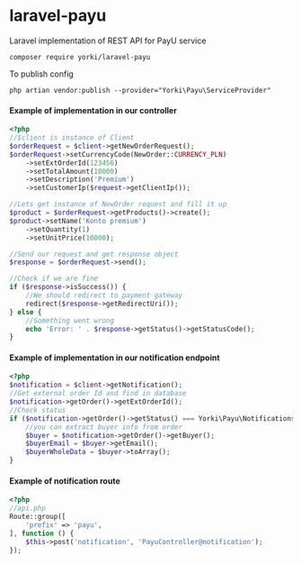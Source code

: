 # laravel-payu

Laravel implementation of REST API for PayU service

```
composer require yorki/laravel-payu
```

To publish config
```
php artian vendor:publish --provider="Yorki\Payu\ServiceProvider"
```

#### Example of implementation in our controller
```php
<?php
//$client is instance of Client
$orderRequest = $client->getNewOrderRequest();
$orderRequest->setCurrencyCode(NewOrder::CURRENCY_PLN)
    ->setExtOrderId(123456)
    ->setTotalAmount(10000)
    ->setDescription('Premium')
    ->setCustomerIp($request->getClientIp());

//Lets get instance of NewOrder request and fill it up
$product = $orderRequest->getProducts()->create();
$product->setName('Konto premium')
    ->setQuantity(1)
    ->setUnitPrice(10000);

//Send our request and get response object
$response = $orderRequest->send();

//Check if we are fine
if ($response->isSuccess()) {
    //We should redirect to payment gateway
    redirect($response->getRedirectUri());
} else {
    //Something went wrong
    echo 'Error: ' . $response->getStatus()->getStatusCode();
}
```

#### Example of implementation in our notification endpoint
```php
<?php
$notification = $client->getNotification();
//Get external order Id and find in database
$notification->getOrder()->getExtOrderId();
//Check status
if ($notification->getOrder()->getStatus() === Yorki\Payu\Notifications\Schema\Order::STATUS_COMPLETED) {
    //you can extract buyer info from order
    $buyer = $notification->getOrder()->getBuyer();
    $buyerEmail = $buyer->getEmail();
    $buyerWholeData = $buyer->toArray();
}
```

#### Example of notification route
```php
<?php
//api.php
Route::group([
    'prefix' => 'payu',
], function () {
    $this->post('notification', 'PayuController@notification');
});
```